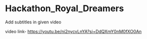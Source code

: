 # Hackathon_Royal_Dreamers
Add subtitles in given video

video link- https://youtu.be/ni2nycvLnYA?si=DdQXmY0nM0fXO0An
